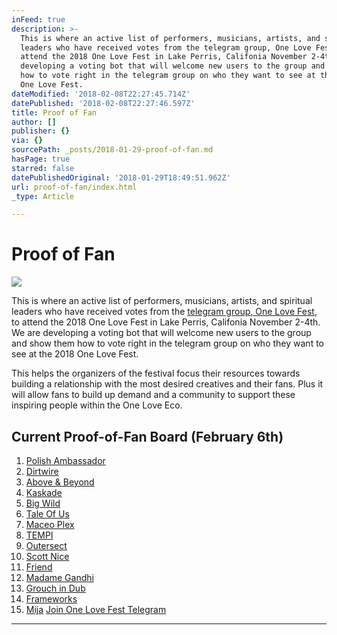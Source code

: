 ```yaml
---
inFeed: true
description: >-
  This is where an active list of performers, musicians, artists, and spiritual
  leaders who have received votes from the telegram group, One Love Fest, to
  attend the 2018 One Love Fest in Lake Perris, Califonia November 2-4th. We are
  developing a voting bot that will welcome new users to the group and show them
  how to vote right in the telegram group on who they want to see at the 2018
  One Love Fest.
dateModified: '2018-02-08T22:27:45.714Z'
datePublished: '2018-02-08T22:27:46.597Z'
title: Proof of Fan
author: []
publisher: {}
via: {}
sourcePath: _posts/2018-01-29-proof-of-fan.md
hasPage: true
starred: false
datePublishedOriginal: '2018-01-29T18:49:51.962Z'
url: proof-of-fan/index.html
_type: Article

---
```

# Proof of Fan
![](https://the-grid-user-content.s3-us-west-2.amazonaws.com/8bf8dde1-bdca-4006-acb9-1a16a0766a12.jpg)

This is where an active list of performers, musicians, artists, and spiritual leaders who have received votes from the [telegram group, One Love Fest][0], to attend the 2018 One Love Fest in Lake Perris, Califonia November 2-4th. We are developing a voting bot that will welcome new users to the group and show them how to vote right in the telegram group on who they want to see at the 2018 One Love Fest.

This helps the organizers of the festival focus their resources towards building a relationship with the most desired creatives and their fans. Plus it will allow fans to build up demand and a community to support these inspiring people within the One Love Eco.

## Current Proof-of-Fan Board (February 6th)

1. [Polish Ambassador][1]
2. [Dirtwire][2]
3. [Above & Beyond][3]
4. [Kaskade][4]
5. [Big Wild][5]
6. [Tale Of Us][6]
7. [Maceo Plex][7]
8. [TEMPI][8]
9. [Outersect][9]
10. [Scott Nice][10]
11. [Friend][11]
12. [Madame Gandhi][12]
13. [Grouch in Dub][13]
14. [Frameworks][14]
15. [Mija][15]
[Join One Love Fest Telegram][16]

---



[0]: https://t.me/onelovefestival "Click to join our telegram group"
[1]: https://thepolishambassador.com/ "Official Artist site"
[2]: https://dirtwire.net/ "Click to view Dirtwire's site"
[3]: http://www.aboveandbeyond.nu/ "Go to Above & Beyond's site"
[4]: http://www.kaskademusic.com/ "Click to view Kaskade's site"
[5]: http://www.bigwildmusic.com/ "Click to view Big Wild"
[6]: https://www.facebook.com/TaleOfUs/ "Click to view their facebook"
[7]: https://www.facebook.com/MaceoPlex/ "Click to view their facebook page"
[8]: https://www.facebook.com/tempimusic "Click to view TEMPI facebook"
[9]: http://www.outersect.net/ "Official Site"
[10]: https://www.youtube.com/playlist?list=PL6khfg3nGvffG7Pm5T-bFTxND_zIbKCDS&feature=gws_kp_artist&app=desktop "Collection of Tracks"
[11]: https://soundcloud.com/friend_music/catharsis311 "Collection of Music"
[12]: https://soundcloud.com/madamegandhi/sets/voices "posted by fan"
[13]: https://soundcloud.com/grouchnz/grouch-soul-provider-full "posted by telegram group fan"
[14]: https://frameworksuk.bandcamp.com/ "Official Artist Site"
[15]: https://www.facebook.com/djmija/ "Facebook Page"
[16]: https://t.me/onelovefestival